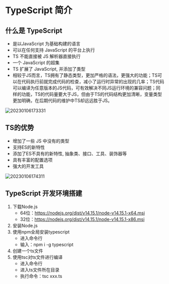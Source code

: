 # TypeScript 简介

## 什么是 TypeScript

- 是以JavaScript 为基础构建的语言
- 可以在任何支持 JavaScript 的平台上执行
- TS 不能直接被 JS 解析器直接执行
- 一个 JavaScript 的超集
- TS 扩展了 JavaScript, 并添加了类型
- 相较于JS而言，TS拥有了静态类型，更加严格的语法，更强大的功能；TS可以在代码执行前就完成代码的检查，减小了运行时异常的出现的几率；TS代码可以编译为任意版本的JS代码，可有效解决不同JS运行环境的兼容问题；同样的功能，TS的代码量要大于JS，但由于TS的代码结构更加清晰，变量类型更加明确，在后期代码的维护中TS却远远胜于JS。

![20230106173331](https://cdn.jsdelivr.net/gh/ironartisan/picRepo/20230106173331.png)


## TS的优势
- 增加了一些 JS 中没有的类型
- 支持ES的新特性
- 添加了ES不具有的新特性, 抽象类、接口、工具、装饰器等
- 具有丰富的配置选项
- 强大的开发工具

![20230106174311](https://cdn.jsdelivr.net/gh/ironartisan/picRepo/20230106174311.png)

## TypeScript 开发环境搭建

1. 下载Node.js
   - 64位：https://nodejs.org/dist/v14.15.1/node-v14.15.1-x64.msi
   - 32位：https://nodejs.org/dist/v14.15.1/node-v14.15.1-x86.msi
2. 安装Node.js
3. 使用npm全局安装typescript
   - 进入命令行
   - 输入：npm i -g typescript
4. 创建一个ts文件
5. 使用tsc对ts文件进行编译
   - 进入命令行
   - 进入ts文件所在目录
   - 执行命令：tsc xxx.ts